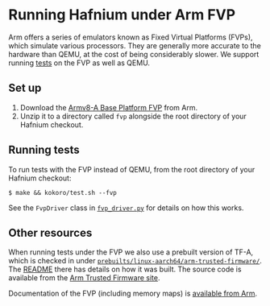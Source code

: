 # Running Hafnium under Arm FVP

Arm offers a series of emulators known as Fixed Virtual Platforms (FVPs), which
simulate various processors. They are generally more accurate to the hardware
than QEMU, at the cost of being considerably slower. We support running
[tests](Testing.md) on the FVP as well as QEMU.

## Set up

1.  Download the
    [Armv8-A Base Platform FVP](https://developer.arm.com/products/system-design/fixed-virtual-platforms)
    from Arm.
1.  Unzip it to a directory called `fvp` alongside the root directory of your
    Hafnium checkout.

## Running tests

To run tests with the FVP instead of QEMU, from the root directory of your
Hafnium checkout:

```shell
$ make && kokoro/test.sh --fvp
```

See the `FvpDriver` class in
[`fvp_driver.py`](../../test/hftest/drivers/fvp_driver.py) for details on how
this works.

## Other resources

When running tests under the FVP we also use a prebuilt version of TF-A, which
is checked in under
[`prebuilts/linux-aarch64/arm-trusted-firmware/`](https://review.trustedfirmware.org/plugins/gitiles/hafnium/prebuilts/+/refs/heads/master/linux-aarch64/arm-trusted-firmware/).
The
[README](https://review.trustedfirmware.org/plugins/gitiles/hafnium/prebuilts/+/refs/heads/master/linux-aarch64/arm-trusted-firmware/README.md)
there has details on how it was built. The source code is available from the
[Arm Trusted Firmware site](https://git.trustedfirmware.org/TF-A/trusted-firmware-a.git).

Documentation of the FVP (including memory maps) is
[available from Arm](https://developer.arm.com/docs/100966/latest).

